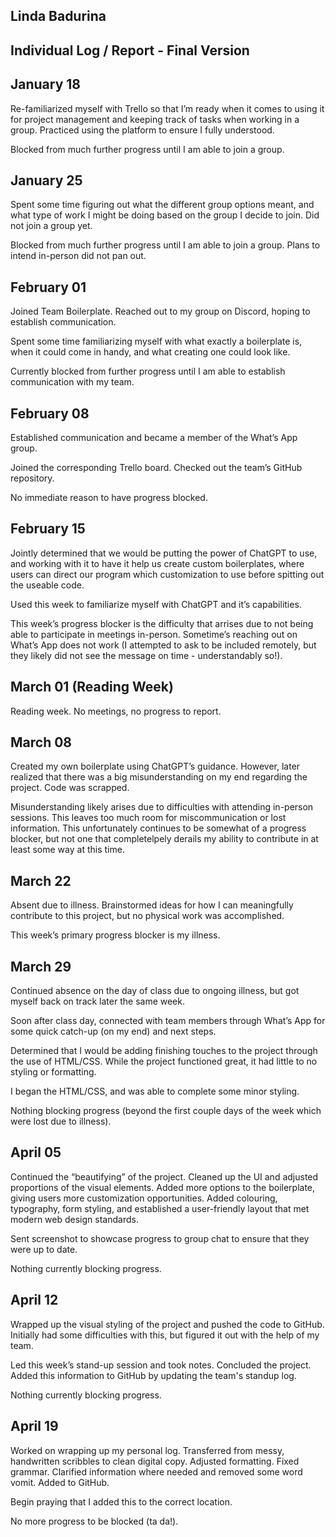 ## Linda Badurina 
## Individual Log / Report - Final Version

## January 18

Re-familiarized myself with Trello so that I’m ready when it comes to using it for project management and 
keeping track of tasks when working in a group. 
Practiced using the platform to ensure I fully understood.

Blocked from much further progress until I am able to join a group. 

## January 25

Spent some time figuring out what the different group options meant, and what type of work I might be 
doing based on the group I decide to join. Did not join a group yet.

Blocked from much further progress until I am able to join a group. Plans to intend in-person did not pan out. 

## February 01 

Joined Team Boilerplate. Reached out to my group on Discord, hoping to establish communication. 

Spent some time familiarizing myself with what exactly a boilerplate is, when it could come in handy, and 
what creating one could look like.

Currently blocked from further progress until I am able to establish communication with my team.

## February 08

Established communication and became a member of the What’s App group. 

Joined the corresponding Trello board.
Checked out the team’s GitHub repository. 

No immediate reason to have progress blocked.

## February 15

Jointly determined that we would be putting the power of ChatGPT to use, and working with it to have it 
help us create custom boilerplates, where users can direct our program which customization to use before 
spitting out the useable code.

Used this week to familiarize myself with ChatGPT and it’s capabilities.

This week’s progress blocker is the difficulty that arrises due to not being able to participate in meetings 
in-person. Sometime’s reaching out on What’s App does not work (I attempted to ask to be included remotely, 
but they likely did not see the message on time - understandably so!).

## March 01 (Reading Week)

Reading week. No meetings, no progress to report.

## March 08

Created my own boilerplate using ChatGPT’s guidance.
However, later realized that there was a big misunderstanding on my end regarding the project. Code was 
scrapped. 

Misunderstanding likely arises due to difficulties with attending in-person sessions. This leaves too much 
room for miscommunication or lost information. This unfortunately continues to be somewhat of a progress 
blocker, but not one that completelpely derails my ability to contribute in at least some way at this time.

## March 22

Absent due to illness.
Brainstormed ideas for how I can meaningfully contribute to this project, but no physical work was accomplished. 

This week’s primary progress blocker is my illness.

## March 29

Continued absence on the day of class due to ongoing illness, but got myself back on track later the same week.

Soon after class day, connected with team members through What’s App for some quick catch-up (on my end) and 
next steps. 

Determined that I would be adding finishing touches to the project through the use of HTML/CSS. While the project 
functioned great, it had little to no styling or formatting. 

I began the HTML/CSS, and was able to complete some minor styling. 

Nothing blocking progress (beyond the first couple days of the week which were lost due to illness).

## April 05

Continued the “beautifying” of the project. Cleaned up the UI and adjusted proportions of the visual elements. 
Added more options to the boilerplate, giving users more customization opportunities.
Added colouring, typography, form styling, and established a user-friendly layout that met modern web design 
standards.

Sent screenshot to showcase progress to group chat to ensure that they were up to date.

Nothing currently blocking progress.

## April 12

Wrapped up the visual styling of the project and pushed the code to GitHub. Initially had some difficulties with this, 
but figured it out with the help of my team. 

Led this week’s stand-up session and took notes. Concluded the project. Added this information to GitHub by updating 
the team's standup log.

Nothing currently blocking progress.

## April 19

Worked on wrapping up my personal log. Transferred from messy, handwritten scribbles to clean digital copy. Adjusted 
formatting. Fixed grammar. Clarified information where needed and removed some word vomit. Added to GitHub. 

Begin praying that I added this to the correct location.

No more progress to be blocked (ta da!).

